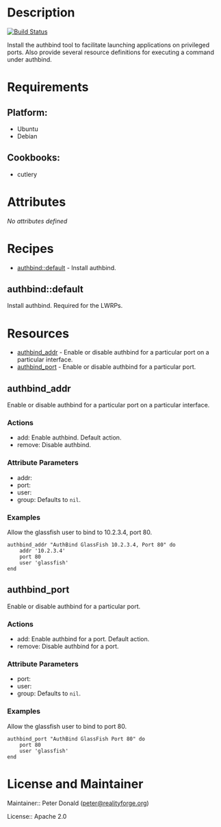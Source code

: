 # Description

[![Build Status](https://api.travis-ci.com/realityforge/chef-authbind.svg?branch=master)](http://travis-ci.org/realityforge/chef-authbind)

Install the authbind tool to facilitate launching applications on privileged ports. Also provide several resource definitions for executing a command under authbind.

# Requirements

## Platform:

* Ubuntu
* Debian

## Cookbooks:

* cutlery

# Attributes

*No attributes defined*

# Recipes

* [authbind::default](#authbinddefault) - Install authbind.

## authbind::default

Install authbind. Required for the LWRPs.

# Resources

* [authbind_addr](#authbind_addr) - Enable or disable authbind for a particular port on a particular interface.
* [authbind_port](#authbind_port) - Enable or disable authbind for a particular port.

## authbind_addr

Enable or disable authbind for a particular port on a particular interface.

### Actions

- add: Enable authbind. Default action.
- remove: Disable authbind.

### Attribute Parameters

- addr:
- port:
- user:
- group:  Defaults to <code>nil</code>.

### Examples

Allow the glassfish user to bind to 10.2.3.4, port 80.

    authbind_addr "AuthBind GlassFish 10.2.3.4, Port 80" do
        addr '10.2.3.4'
        port 80
        user 'glassfish'
    end

## authbind_port

Enable or disable authbind for a particular port.

### Actions

- add: Enable authbind for a port. Default action.
- remove: Disable authbind for a port.

### Attribute Parameters

- port:
- user:
- group:  Defaults to <code>nil</code>.

### Examples

Allow the glassfish user to bind to port 80.

    authbind_port "AuthBind GlassFish Port 80" do
        port 80
        user 'glassfish'
    end

# License and Maintainer

Maintainer:: Peter Donald (<peter@realityforge.org>)

License:: Apache 2.0
